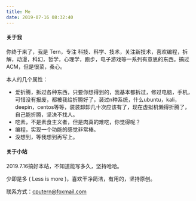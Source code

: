 ```yaml
---
title: Me
date: 2019-07-16 08:32:40
---
```


#### 关于我

你终于来了，我是 Tern，专注 科技、科学、技术，关注新技术，喜欢编程，拆解，动漫，科幻，哲学，心理学，跑步，电子游戏等一系列有意思的东西。搞过ACM，但是很菜，桑心。

本人的几个属性：

- 爱折腾，拆过各种东西，只要你想得到的，我基本都拆过，修过电脑，手机，可惜没有报废，都被我给折腾好了，装过n种系统，什么ubuntu，kali，deepin，centos等等，装装卸卸几十次应该有了，现在虚拟机懒得折腾了，自己能折腾，坚决不找人。
- 吃素，不是素食主义者，但是肉真的难吃，你觉得呢？
- 编程，实现一个功能的感觉非常棒。
- 没想到，等我想到再写上。




#### 关于小站

2019.7.16搞好本站，不知道能写多久，坚持哈哈。

少即是多 ( Less is more )，喜欢干净简洁，有用的，坚持原创。



联系方式：cputern@foxmail.com

<p></p>

<!--   <img src="/static/images/personal/Weixin.jpg" alt="扫一扫，十年少" width="200" height="200">    -->

